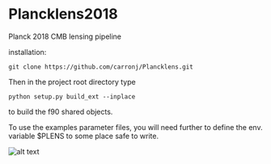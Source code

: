 # Plancklens2018
Planck 2018 CMB lensing pipeline

installation:
        
    git clone https://github.com/carronj/Plancklens.git

Then in the project root directory type

    python setup.py build_ext --inplace
    
to build the f90 shared objects.

To use the examples parameter files, you will need further to define the env. variable $PLENS to some place safe to write.
        
![alt text](https://erc.europa.eu/sites/default/files/content/erc_banner-vertical.jpg)

